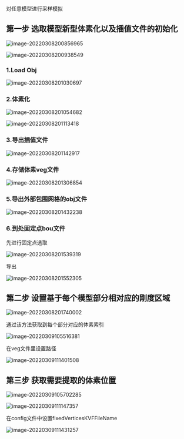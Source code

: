 对任意模型进行采样模拟

## 第一步 选取模型新型体素化以及插值文件的初始化

![image-20220308200856965](../../../文档/image/image-20220308200856965.png)

![image-20220308200938549](../../../文档/image/image-20220308200938549.png)

### 1.Load Obj

![image-20220308201030697](../../../文档/image/image-20220308201030697.png)

### 2.体素化

![image-20220308201054682](../../../文档/image/image-20220308201054682.png)

![image-20220308201113418](../../../文档/image/image-20220308201113418.png)

### 3.导出插值文件

![image-20220308201142917](../../../文档/image/image-20220308201142917.png)

### 4.存储体素veg文件

![image-20220308201306854](../../../文档/image/image-20220308201306854.png)

### 5.导出外部包围网格的obj文件

![image-20220308201432238](../../../文档/image/image-20220308201432238.png)

### 6.到处固定点bou文件

先进行固定点选取

![image-20220308201539319](../../../文档/image/image-20220308201539319.png)

导出

![image-20220308201552305](../../../文档/image/image-20220308201552305.png)

## 第二步 设置基于每个模型部分相对应的刚度区域

![image-20220308201740002](../../../文档/image/image-20220308201740002.png)

通过该方法获取到每个部分对应的体素索引

![image-20220309105516381](../../../文档/image/image-20220309105516381.png)

在veg文件里设置路径

![image-20220309111401508](../../../文档/image/image-20220309111401508.png)



## 第三步 获取需要提取的体素位置

![image-20220309105702285](../../../文档/image/image-20220309105702285.png)

![image-20220309111147357](../../../文档/image/image-20220309111147357.png)

在config文件中设置fixedVerticesKVFFileName

![image-20220309111431257](../../../文档/image/image-20220309111431257.png)